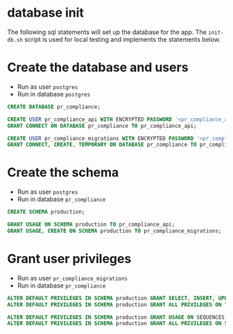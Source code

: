 # database init

The following sql statements will set up the database for the app. The `init-db.sh` script is used for local testing and implements the statements below.

# Create the database and users

* Run as user `postgres`
* Run in database `postgres`

```sql
CREATE DATABASE pr_compliance;

CREATE USER pr_compliance_api WITH ENCRYPTED PASSWORD '<pr_compliance_api password>';
GRANT CONNECT ON DATABASE pr_compliance TO pr_compliance_api;

CREATE USER pr_compliance_migrations WITH ENCRYPTED PASSWORD '<pr_compliance_migrations password>';
GRANT CONNECT, CREATE, TEMPORARY ON DATABASE pr_compliance TO pr_compliance_migrations;
```

# Create the schema

* Run as user `postgres`
* Run in database `pr_compliance`

```sql
CREATE SCHEMA production;

GRANT USAGE ON SCHEMA production TO pr_compliance_api;
GRANT USAGE, CREATE ON SCHEMA production TO pr_compliance_migrations;
```

# Grant user privileges

* Run as user `pr_compliance_migrations`
* Run in database `pr_compliance`

```sql
ALTER DEFAULT PRIVILEGES IN SCHEMA production GRANT SELECT, INSERT, UPDATE, DELETE ON TABLES TO pr_compliance_api;
ALTER DEFAULT PRIVILEGES IN SCHEMA production GRANT ALL PRIVILEGES ON TABLES TO pr_compliance_migrations; 

ALTER DEFAULT PRIVILEGES IN SCHEMA production GRANT USAGE ON SEQUENCES TO pr_compliance_api;
ALTER DEFAULT PRIVILEGES IN SCHEMA production GRANT ALL PRIVILEGES ON SEQUENCES TO pr_compliance_migrations;
```